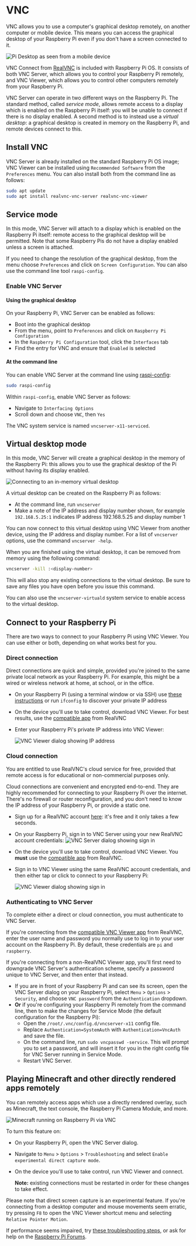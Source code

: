 # VNC

VNC allows you to use a computer's graphical desktop remotely, on another computer or mobile device. This means you can access the graphical desktop of your Raspberry Pi even if you don't have a screen connected to it.

![Pi Desktop as seen from a mobile device](images/raspberry-pi-connect.png)

VNC Connect from [RealVNC](realvnc.com) is included with Raspberry Pi OS. It consists of both VNC Server, which allows you to control your Raspberry Pi remotely, and VNC Viewer, which allows you to control other computers remotely from your Raspberry Pi.

VNC Server can operate in two different ways on the Raspberry Pi. The standard method, called *service mode*, allows remote access to a display which is enabled on the Raspberry Pi itself: you will be unable to connect if there is no display enabled. A second method is to instead use a *virtual desktop*: a graphical desktop is created in memory on the Raspberry Pi, and remote devices connect to this.

## Install VNC

VNC Server is already installed on the standard Raspberry Pi OS image; VNC Viewer can be installed using `Recommended Software` from the `Preferences` menu. You can also install both from the command line as follows:

```bash
sudo apt update
sudo apt install realvnc-vnc-server realvnc-vnc-viewer
```


## Service mode

In this mode, VNC Server will attach to a display which is enabled on the Raspberry Pi itself: remote access to the graphical desktop will be permitted. Note that some Raspberry Pis do not have a display enabled unless a screen is attached.

If you need to change the resolution of the graphical desktop, from the menu choose `Preferences` and click on `Screen Configuration`. You can also use the command line tool `raspi-config`.

### Enable VNC Server

#### Using the graphical desktop

On your Raspberry Pi, VNC Server can be enabled as follows:

- Boot into the graphical desktop
- From the menu, point to `Preferences` and click on `Raspberry Pi Configuration`
- In the `Raspberry Pi Configuration` tool, click the `Interfaces` tab
- Find the entry for VNC and ensure that `Enabled` is selected

#### At the command line

You can enable VNC Server at the command line using [raspi-config](../../configuration/raspi-config.md):

```bash
sudo raspi-config
```

Within `raspi-config`, enable VNC Server as follows:

- Navigate to `Interfacing Options`
- Scroll down and choose `VNC`, then  `Yes`

The VNC system service is named `vncserver-x11-serviced`.


## Virtual desktop mode

In this mode, VNC Server will create a graphical desktop in the memory of the Raspberry Pi: this allows you to use the graphical desktop of the Pi without having its display enabled.

![Connecting to an in-memory virtual desktop](images/raspberry-pi-virtual.png)

A virtual desktop can be created on the Raspberry Pi as follows:

- At the command line, run `vncserver`
- Make a note of the IP address and display number shown, for example `192.168.5.25:1` indicates IP address 192.168.5.25 and display number 1

You can now connect to this virtual desktop using VNC Viewer from another device, using the IP address and display number. For a list of `vncserver` options, use the command `vncserver -help`.

When you are finished using the virtual desktop, it can be removed from memory using the following command:

```bash
vncserver -kill :<display-number>
```

This will also stop any existing connections to the virtual desktop. Be sure to save any files you have open before you issue this command.

You can also use the `vncserver-virtuald` system service to enable access to the virtual desktop.


## Connect to your Raspberry Pi

There are two ways to connect to your Raspberry Pi using VNC Viewer. You can use either or both, depending on what works best for you.

### Direct connection

Direct connections are quick and simple, provided you're joined to the same private local network as your Raspberry Pi. For example, this might be a wired or wireless network at home, at school, or in the office.

- On your Raspberry Pi (using a terminal window or via SSH) use [these instructions](../ip-address.md) or run `ifconfig` to discover your private IP address
- On the device you'll use to take control, download VNC Viewer. For best results, use the [compatible app](https://www.realvnc.com/download/viewer/) from RealVNC
- Enter your Raspberry Pi's private IP address into VNC Viewer:

  ![VNC Viewer dialog showing IP address](images/vnc-viewer-direct-dialog.png)

### Cloud connection

You are entitled to use RealVNC's cloud service for free, provided that remote access is for educational or non-commercial purposes only.

Cloud connections are convenient and encrypted end-to-end. They are highly recommended for connecting to your Raspberry Pi over the internet. There's no firewall or router reconfiguration, and you don't need to know the IP address of your Raspberry Pi, or provide a static one.

- Sign up for a RealVNC account [here](https://www.realvnc.com/raspberrypi/#sign-up): it's free and it only takes a few seconds.
- On your Raspberry Pi, sign in to VNC Server using your new RealVNC account credentials:
  ![VNC Server dialog showing sign in](images/vnc-server-cloud-dialog.png)
- On the device you'll use to take control, download VNC Viewer. You **must** use the [compatible app](https://www.realvnc.com/download/viewer/) from RealVNC.
- Sign in to VNC Viewer using the same RealVNC account credentials, and then either tap or click to connect to your Raspberry Pi:

  ![VNC Viewer dialog showing sign in](images/vnc-viewer-cloud-dialog.png)

### Authenticating to VNC Server

To complete either a direct or cloud connection, you must authenticate to VNC Server. 

If you're connecting from the [compatible VNC Viewer app](https://www.realvnc.com/download/viewer/) from RealVNC, enter the user name and password you normally use to log in to your user account on the Raspberry Pi. By default, these credentials are `pi` and `raspberry`.

If you're connecting from a non-RealVNC Viewer app, you'll first need to downgrade VNC Server's authentication scheme, specify a password unique to VNC Server, and then enter that instead.
* If you are in front of your Raspberry Pi and can see its screen, open the VNC Server dialog on your Raspberry Pi, select `Menu` > `Options` > `Security`, and choose `VNC password` from the `Authentication` dropdown.
* **Or** if you're configuring your Raspberry Pi remotely from the command line, then to make the changes for Service Mode (the default configuration for the Raspberry Pi):
  * Open the `/root/.vnc/config.d/vncserver-x11` config file.
  * Replace `Authentication=SystemAuth` with `Authentication=VncAuth` and save the file.
  * On the command line, run `sudo vncpasswd -service`. This  will prompt you to set a password, and will insert it for you in the right config file for VNC Server running in Service Mode.
  * Restart VNC Server.


## Playing Minecraft and other directly rendered apps remotely

You can remotely access apps which use a directly rendered overlay, such as Minecraft, the text console, the Raspberry Pi Camera Module, and more.

![Minecraft running on Raspberry Pi via VNC](images/raspberry-pi-minecraft.png)

To turn this feature on:

- On your Raspberry Pi, open the VNC Server dialog. 
- Navigate to `Menu` > `Options` > `Troubleshooting` and select `Enable experimental direct capture mode`.
- On the device you'll use to take control, run VNC Viewer and connect.

  **Note:** existing connections must be restarted in order for these changes to take effect.

Please note that direct screen capture is an experimental feature. If you're connecting from a desktop computer and mouse movements seem erratic, try pressing `F8` to open the VNC Viewer shortcut menu and selecting `Relative Pointer Motion`.

If performance seems impaired, try [these troubleshooting steps](https://www.realvnc.com/docs/raspberry-pi.html#raspberry-pi-minecraft-troubleshoot), or ask for help on the [Raspberry Pi Forums](https://www.raspberrypi.org/forums/).
